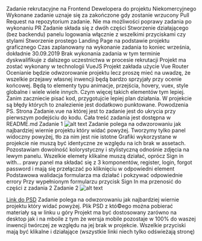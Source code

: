 Zadanie rekrutacyjne na Frontend Dewelopera do projektu Niekomercyjnego
Wykonane zadanie uznaje się za zakończone gdy zostanie wrzucony Pull Request na repozytorium zadanie. Nie ma możliwości poprawy zadania po wykonaniu PR
Zadanie składa się z dwóh części
Stworzenie działającego (bez backendu) panelu logowania włącznie z wszelkimi przyciskami czy stylami
Stworzenie prostego Landing Page na podstawie projektu graficznego
Czas zaplanowany na wykonanie zadania to koniec września, dokładnie 30.09.2019
Brak wykonania zadania w tym terminie dyskwalifikuje z dalszego uczestnictwa w procesie rekrutacji
Projekt ma zostać wykonany w technologii VueJS
Projekt zakłada użycie Vue Router
Ocenianie będzie odwzorowanie projektu lecz proszę mieć na uwadzę, że wszelkie przejawy własnej inwencji będą bardzo sprzyjały przy ocenie końcowej. Będą to elementy typu animacje, przejścia, hovery, vuex, style globalne i wiele wiele innych. Czym więcej takich elementów tym lepiej.
Zanim zaczniecie pisać kod, przygotujcie lepiej plan działania.
W projekcie są błędy których to znalezienie jest dodatkowo punktowane.
Powodzenia
PS. Strona Zadanie.vue na której jest to zadanie jest do ukrycia przy pierwszym podejściu do kodu. Cała treść zadania jest dostępna w README.md
Zadanie 1
![alt text](https://i.pinimg.com/originals/1e/2a/64/1e2a6462b899c6d93a20bac829bdd87f.jpg)
Zadanie polega na odwzorowaniu jak najbardziej wiernie projektu który widać powyżej.
Tworzymy tylko panel widoczny powyżej, tło za nim jest nie istotne
Grafiki wykorzystane w projekcie nie muszą być identyczne ze względu na ich brak w assetach. Pozostawiam dowolność kolorystyczny i stylistyczną odnośnie zdjęcia na lewym panelu.
Wszelkie elemety klikalne muszą działać, oprócz Sign in with...
prawy panel ma składać się z 3 komponentów, register, login, forgot password i mają się przełączać po kliknięciu w odpowiedni element
Podstawowa walidacja formularza ma działać i pokzywać odpowiednie errory
Przy wypełnionym formularzu przycisk Sign In ma przenosić do części z zadania 2
Zadanie 2
![alt text](https://uc1df0089bff3007fd5a0485b62a.previews.dropboxusercontent.com/p/thumb/AAiayZgtNC0j_txK894mncF1fg9nAoUMNHOojVejo_Xo25usxcaA6Wc21vWIfp1srSwaTtyL_PDA7_z87VE9iLUkBHCwPNzk-i7PwlwG9vcn_ffkSGBaSMC8pov2YuTgTK9ZZjpg26k_a9_zZj4jGmEluJG_xt96losGW1q5m9no-SxO1Ofhrb4psJxAvncco_BKjw8OnDb2vdI_JVQWGl6d2VpTXVf8w63K11wDeJcwJMtRPL2Tc6WKzo45v8peUbCK-JH4kMI5s-S06HJ9L2aYd3cTcVP_xgeDE37dNoq1YxZvCqEwPOL2Pn58lTu8sneBot4qQg8pgnUkVg5G0Z8i3khAc0MDTnOHZ88nyCPJdg/p.jpeg?fv_content=true&size_mode=5)

[Link do PSD](https://www.dropbox.com/sh/4rv0geoexn7063m/AADyblylFHgcClgWtnR48qF1a?dl=0&preview=Muncak+Landing+Page.psd)
Zadanie polega na odwzorowaniu jak najbardziej wiernie projektu który widać powyżej.
Plik PSD z któ©ego można pobierać materiały są w linku u góry
Projekt ma być dostosowany zarówno na desktop jak i na mboile z tym że wersja mobile pozostaje w 100% do waszej inwencji twórczej ze względu na jej brak w projekcie.
Wszelkie przyciski mają być klikalne i działające (wszystkie linki niech tylko odświeżają stronę)
